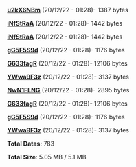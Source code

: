 [**u2kX6NBm**](/data/u2kX6NBm.txt) (20/12/22 - 01:28)- 1387 bytes

[**iNfStRaA**](/data/iNfStRaA.txt) (20/12/22 - 01:28)- 1442 bytes

[**iNfStRaA**](/data/iNfStRaA.txt) (20/12/22 - 01:28)- 1442 bytes

[**gG5F5S9d**](/data/gG5F5S9d.txt) (20/12/22 - 01:28)- 1176 bytes

[**G633fagR**](/data/G633fagR.txt) (20/12/22 - 01:28)- 12106 bytes

[**YWwa9F3z**](/data/YWwa9F3z.txt) (20/12/22 - 01:28)- 3137 bytes

[**NwN1FLNG**](/data/NwN1FLNG.txt) (20/12/22 - 01:28)- 2895 bytes

[**G633fagR**](/data/G633fagR.txt) (20/12/22 - 01:28)- 12106 bytes

[**gG5F5S9d**](/data/gG5F5S9d.txt) (20/12/22 - 01:28)- 1176 bytes

[**YWwa9F3z**](/data/YWwa9F3z.txt) (20/12/22 - 01:28)- 3137 bytes

**Total Datas**: 783

**Total Size**: 5.05 MB / 5.1 MB